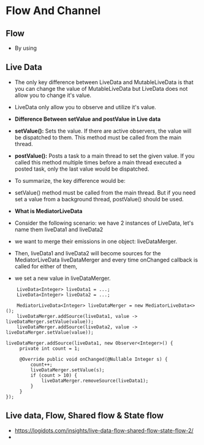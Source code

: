 # Flow And Channel
## Flow
- By using 


## Live Data
- The only key difference between LiveData and MutableLiveData is that you can change the value of MutableLiveData but LiveData does not allow you to change it's value. 
- LiveData only allow you to observe and utilize it's value.

- **Difference Between setValue and postValue in Live data**
- **setValue():** Sets the value. If there are active observers, the value will be dispatched to them. This method must be called from the main thread.
- **postValue():** Posts a task to a main thread to set the given value. If you called this method multiple times before a main thread executed a posted task, only the last value would be dispatched.
- To summarize, the key difference would be:
- setValue() method must be called from the main thread. But if you need set a value from a background thread, postValue() should be used.

- **What is MediatorLiveData**
- Consider the following scenario: we have 2 instances of LiveData, let's name them liveData1 and liveData2
- we want to merge their emissions in one object: liveDataMerger. 
- Then, liveData1 and liveData2 will become sources for the MediatorLiveData liveDataMerger and every time onChanged callback is called for either of them, 
- we set a new value in liveDataMerger.
```
    LiveData<Integer> liveData1 = ...;
    LiveData<Integer> liveData2 = ...;
    
    MediatorLiveData<Integer> liveDataMerger = new MediatorLiveData<>();
    liveDataMerger.addSource(liveData1, value -> liveDataMerger.setValue(value));
    liveDataMerger.addSource(liveData2, value -> liveDataMerger.setValue(value));
```
```
liveDataMerger.addSource(liveData1, new Observer<Integer>() {
     private int count = 1;

     @Override public void onChanged(@Nullable Integer s) {
         count++;
         liveDataMerger.setValue(s);
         if (count > 10) {
             liveDataMerger.removeSource(liveData1);
         }
     }
});
```

## Live data, Flow, Shared flow & State flow
- https://logidots.com/insights/live-data-flow-shared-flow-state-flow-2/
- 
